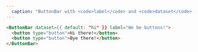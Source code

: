 ```yaml
---
  caption: "ButtonBar with <code>label</code> and <code>dataset</code> attributes example"
---
```


<!-- markdownlint-disable MD041 -->
<!-- dprint-ignore -->
```html
<ButtonBar dataset={{ default: "hi" }} label="We be buttons!">
  <button type="button">Hi there!</button>
  <button type="button">Bye there!</button>
</ButtonBar>
```
